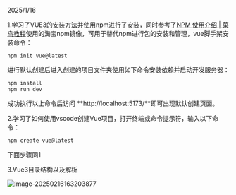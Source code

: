 2025/1/16

1.学习了VUE3的安装方法并使用npm进行了安装，同时参考了[NPM 使用介绍 | 菜鸟教程](https://www.runoob.com/nodejs/nodejs-npm.html#taobaonpm)使用的淘宝npm镜像，可用于替代npm进行包的安装和管理，vue脚手架安装命令：

`npm init vue@latest`

进行默认创建后进入创建的项目文件夹使用如下命令安装依赖并启动开发服务器：

```
npm install
npm run dev
```

成功执行以上命令后访问 **http://localhost:5173/**即可出现默认创建页面。

2.学习了如何使用vscode创建Vue项目，打开终端或命令提示符，输入以下命令：

`npm create vue@latest `

下面步骤同1

3.Vue3目录结构以及解析

![image-20250216163203877](C:\Users\20716\AppData\Roaming\Typora\typora-user-images\image-20250216163203877.png)